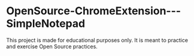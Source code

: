 # OpenSource-ChromeExtension---SimpleNotepad
This project is made for educational purposes only. It is meant to practice and exercise Open Source practices.
